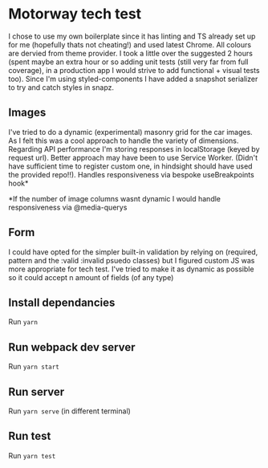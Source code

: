 # Motorway tech test

I chose to use my own boilerplate since it has linting and TS already set up for me (hopefully thats not cheating!) and used latest Chrome. All colours are dervied from theme provider. I took a little over the suggested 2 hours (spent maybe an extra hour or so adding unit tests (still very far from full coverage), in a production app I would strive to add functional + visual tests too). Since I'm using styled-components I have added a snapshot serializer to try and catch styles in snapz.

## Images
I've tried to do a dynamic (experimental) masonry grid for the car images. As I felt this was a cool approach to handle the variety of dimensions. Regarding API performance I'm storing responses in localStorage (keyed by request url). Better approach may have been to use Service Worker. (Didn't have sufficient time to register custom one, in hindsight should have used the provided repo!!). Handles responsiveness via bespoke useBreakpoints hook*

*If the number of image columns wasnt dynamic I would handle responsiveness via @media-querys

## Form
I could have opted for the simpler built-in validation by relying on (required, pattern and the :valid :invalid psuedo classes) but I figured custom JS was more appropriate for tech test. I've tried to make it as dynamic as possible so it could accept n amount of fields (of any type)

## Install dependancies
Run `yarn`

## Run webpack dev server
Run `yarn start`

## Run server
Run `yarn serve` (in different terminal)

## Run test
Run `yarn test`